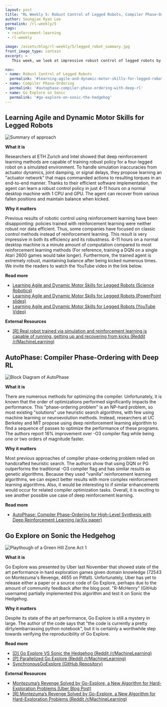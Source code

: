 ```yaml
---
layout: post
title: "RL Weekly 5: Robust Control of Legged Robots, Compiler Phase-Ordering, and Go Explore on Sonic the Hedgehog"
author: Seungjae Ryan Lee
permalink: /rl-weekly/5
tags:
 - reinforcement-learning
 - rl-weekly

image: /assets/blog/rl-weekly/5/legged_robot_summary.jpg
front_image_type: contain
excerpt: >
   This week, we look at impressive robust control of legged robots by ETH Zurich and Intel, compiler phase-ordering by UC Berkeley and MIT, and a partial implementation of Uber's Go Explore.

nav:
- name: Robust Control of Legged Robots
  permalink: '#learning-agile-and-dynamic-motor-skills-for-legged-robots'
- name: Compiler Phase-Ordering
  permalink: '#autophase-compiler-phase-ordering-with-deep-rl'
- name: Go Explore on Sonic
  permalink: '#go-explore-on-sonic-the-hedgehog'
---
```



## Learning Agile and Dynamic Motor Skills for Legged Robots

<div class="w80" style="margin: 10px auto;">
  <img src="{{ absolute_url }}/assets/blog/rl-weekly/5/legged_robot_summary.jpg" alt="Summary of approach">
</div>

**What it is**

Researchers at ETH Zurich and Intel showed that deep reinforcement learning methods are capable of training robust policy for a four-legged robot on a simulated environment. To handle simulation inaccuracies from actuator dynamics, joint damping, or signal delays, they propose learning an "actuator network" that maps commanded actions to resulting torques in an end-to-end manner. Thanks to their efficient software implementation, the agent can learn a robust control policy in just 4-11 hours on a normal desktop machine with 1 CPU and GPU. The agent can recover from various fallen positions and maintain balance when kicked.

**Why it matters**

Previous results of robotic control using reinforcement learning have been disappointing: policies trained with reinforcement learning were neither robust nor data efficient. Thus, some companies have focused on classic control methods instead of reinforcement learning. This result is very impressive in both its efficiency and its robustness. 4-11 hours on a normal desktop machine is a minute amount of computation compared to most reinforcement learning methods (For reference, training a DQN on a single Atari 2600 games would take longer). Furthermore, the trained agent is extremely robust, maintaining balance after being kicked numerous times. We invite the readers to watch the YouTube video in the link below.


**Read more**

- [Learning Agile and Dynamic Motor Skills for Legged Robots (Science Robotics)](http://robotics.sciencemag.org/content/4/26/eaau5872)
- [Learning Agile and Dynamic Motor Skills for Legged Robots (PowerPoint slides)](http://robotics.sciencemag.org/content/4/26/eaau5872.powerpoint)
- [Learning Agile and Dynamic Motor Skills for Legged Robots (YouTube Video)](https://www.youtube.com/watch?v=aTDkYFZFWug)

**External Resources**

- [[R] Real robot trained via simulation and reinforcement learning is capable of running, getting up and recovering from kicks (Reddit /r/MachineLearning)](https://www.reddit.com/r/MachineLearning/comments/ahm5u3/r_real_robot_trained_via_simulation_and/)


## AutoPhase: Compiler Phase-Ordering with Deep RL

<div class="w60" style="margin: 10px auto;">
  <img src="{{ absolute_url }}/assets/blog/rl-weekly/5/autophase_diagram.png" alt="Block Diagram of AutoPhase">
</div>

**What it is**

There are numerous methods for optimizing the compiler. Unfortunately, it is known that the order of optimizations performed significantly impacts the performance. This "phase-ordering problem" is an NP-hard problem, so most existing "solutions" use heuristic search algorithms, with few using machine learning or neuroevolution methods. Instead, researchers at UC Berkeley and MIT propose using deep reinforcement learning algorithm to find a sequence of passes to optimize the performance of these programs. The authors report 16% improvement over -O3 compiler flag while being one or two orders of magnitude faster.

**Why it matters**

Most previous approaches of compiler phase-ordering problem relied on handcrafted heuristic search. The authors show that using DQN or PG outperforms the traditional -O3 compiler flag and has similar results as genetic algorithms. Because they used "vanilla" reinforcement learning algorithms, we can expect better results with more complex reinforcement learning algorithms. Also, it would be interesting to if similar enhancements would occur for related compiler optimization tasks. Overall, it is exciting to see another possible use case of deep reinforcement learning.

**Read more**

- [AutoPhase: Compiler Phase-Ordering for High-Level Synthesis with Deep Reinforcement Learning (arXiv paper)](https://arxiv.org/abs/1901.04615)



## Go Explore on Sonic the Hedgehog

![Playthough of a Green Hill Zone Act 1](https://i.imgur.com/SjArtkz.gif)

**What it is**

Go Explore was presented by Uber last November that showed state of the art performance in hard exploration games given domain knowledge (72543 on Montezuma's Revenge, 4655 on Pitfall). Unfortunately, Uber has yet to release either a paper or a source code of Go Explore, perhaps due to the amount of community feedback after the blog post. "R-McHenry" (GitHub username) partially implemented this algorithm and test it on Sonic the Hedgehog. 

**Why it matters**

Despite its state of the art performance, Go Explore is still a mystery in large. The author of the code says that "the code is currently a pretty dirty/embarrassing python notebook", but it is certainly a worthwhile step towards verifying the reproducibility of Go Explore.

**Read more**

- [[D] Go Explore VS Sonic the Hedgehog (Reddit /r/MachineLearning)](https://www.reddit.com/r/MachineLearning/comments/agf43s/d_go_explore_vs_sonic_the_hedgehog/)
- [[P] Parallelized Go Explore (Reddit /r/MachineLearning)](https://www.reddit.com/r/MachineLearning/comments/ahh3ss/p_parallelized_go_explore/)
- [SynchronousGoExplore (GitHub Repository)](https://github.com/R-McHenry/SynchronousGoExplore)

**External Resources**

- [Montezuma’s Revenge Solved by Go-Explore, a New Algorithm for Hard-Exploration Problems (Uber Blog Post)](https://eng.uber.com/go-explore/)
- [[R] Montezuma’s Revenge Solved by Go-Explore, a New Algorithm for Hard-Exploration Problems (Reddit /r/MachineLearning)](https://www.reddit.com/r/MachineLearning/comments/a0nnp7/r_montezumas_revenge_solved_by_goexplore_a_new/)
